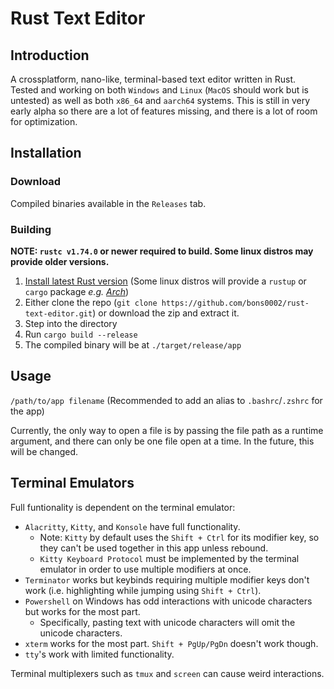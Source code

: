 # Rust Text Editor

## Introduction

A crossplatform, nano-like, terminal-based text editor written in Rust. Tested and working on both `Windows` and `Linux` (`MacOS` should work but is untested) as well as both `x86_64` and `aarch64` systems. This is still in very early alpha so there are a lot of features missing, and there is a lot of room for optimization.

## Installation

### Download

Compiled binaries available in the `Releases` tab.

### Building

**NOTE: `rustc v1.74.0` or newer required to build. Some linux distros may provide older versions.**

1. [Install latest Rust version](https://www.rust-lang.org/tools/install) (Some linux distros will provide a `rustup` or `cargo` package _e.g. [Arch](https://archlinux.org/packages/?name=rustup)_)
2. Either clone the repo (`git clone https://github.com/bons0002/rust-text-editor.git`) or download the zip and extract it.
3. Step into the directory
4. Run `cargo build --release`
5. The compiled binary will be at `./target/release/app`

## Usage

`/path/to/app filename` (Recommended to add an alias to `.bashrc`/`.zshrc` for the app)

Currently, the only way to open a file is by passing the file path as a runtime argument, and there can only be one file open at a time. In the future, this will be changed.

## Terminal Emulators

Full funtionality is dependent on the terminal emulator:

* `Alacritty`, `Kitty`, and `Konsole` have full functionality.
    * Note: `Kitty` by default uses the `Shift + Ctrl` for its modifier key, so they can't be used together in this app unless rebound.
    * `Kitty Keyboard Protocol` must be implemented by the terminal emulator in order to use multiple modifiers at once.
* `Terminator` works but keybinds requiring multiple modifier keys don't work (i.e. highlighting while jumping using `Shift + Ctrl`).
* `Powershell` on Windows has odd interactions with unicode characters but works for the most part.
    * Specifically, pasting text with unicode characters will omit the unicode characters.
* `xterm` works for the most part. `Shift + PgUp/PgDn` doesn't work though.
* `tty`'s work with limited functionality.

Terminal multiplexers such as `tmux` and `screen` can cause weird interactions.
